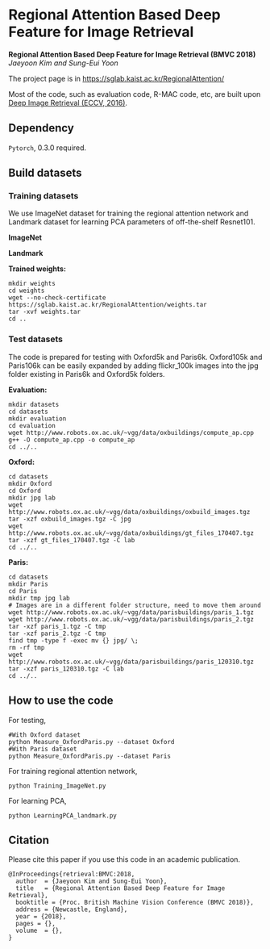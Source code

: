 # Regional Attention Based Deep Feature for Image Retrieval

**Regional Attention Based Deep Feature for Image Retrieval (BMVC 2018)**
*Jaeyoon Kim and Sung-Eui Yoon*

The project page is in https://sglab.kaist.ac.kr/RegionalAttention/

Most of the code, such as evaluation code, R-MAC code, etc, are built upon [Deep Image Retrieval (ECCV, 2016)](https://github.com/figitaki/deep-retrieval).

Dependency
--------------------------------------------------------------------------------------------------
`Pytorch`, 0.3.0 required.


Build datasets
--------------------------------------------------------------------------------------------------
### Training datasets

We use ImageNet dataset for training the regional attention network and Landmark dataset for learning PCA parameters of off-the-shelf Resnet101. 

**ImageNet**

**Landmark**

**Trained weights:**
```
mkdir weights
cd weights
wget --no-check-certificate https://sglab.kaist.ac.kr/RegionalAttention/weights.tar
tar -xvf weights.tar
cd ..
```


### Test datasets
The code is prepared for testing with Oxford5k and Paris6k. 
Oxford105k and Paris106k can be easily expanded by adding flickr_100k images into the jpg folder existing in Paris6k and Oxford5k folders. 

**Evaluation:**
```
mkdir datasets
cd datasets
mkdir evaluation
cd evaluation
wget http://www.robots.ox.ac.uk/~vgg/data/oxbuildings/compute_ap.cpp
g++ -O compute_ap.cpp -o compute_ap
cd ../..
```

**Oxford:**
```
cd datasets
mkdir Oxford
cd Oxford
mkdir jpg lab
wget http://www.robots.ox.ac.uk/~vgg/data/oxbuildings/oxbuild_images.tgz
tar -xzf oxbuild_images.tgz -C jpg
wget http://www.robots.ox.ac.uk/~vgg/data/oxbuildings/gt_files_170407.tgz
tar -xzf gt_files_170407.tgz -C lab
cd ../..
```

**Paris:**
```
cd datasets
mkdir Paris
cd Paris
mkdir tmp jpg lab
# Images are in a different folder structure, need to move them around
wget http://www.robots.ox.ac.uk/~vgg/data/parisbuildings/paris_1.tgz
wget http://www.robots.ox.ac.uk/~vgg/data/parisbuildings/paris_2.tgz
tar -xzf paris_1.tgz -C tmp
tar -xzf paris_2.tgz -C tmp
find tmp -type f -exec mv {} jpg/ \;
rm -rf tmp
wget http://www.robots.ox.ac.uk/~vgg/data/parisbuildings/paris_120310.tgz
tar -xzf paris_120310.tgz -C lab
cd ../..
```

How to use the code
--------------------------------------------------------------------------------------------------
For testing, 
```
#With Oxford dataset
python Measure_OxfordParis.py --dataset Oxford
#With Paris dataset
python Measure_OxfordParis.py --dataset Paris
```
For training regional attention network,
```
python Training_ImageNet.py
```
For learning PCA,
```
python LearningPCA_landmark.py
```
Citation
--------------------------------------------------------------------------------------------------
Please cite this paper if you use this code in an academic publication.
```
@InProceedings{retrieval:BMVC:2018,
  author  = {Jaeyoon Kim and Sung-Eui Yoon},
  title   = {Regional Attention Based Deep Feature for Image Retrieval},
  booktitle = {Proc. British Machine Vision Conference (BMVC 2018)},
  address = {Newcastle, England},
  year = {2018},
  pages = {},
  volume  = {},
}
```
